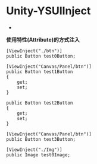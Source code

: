 # Unity-YSUIInject
-

<b>使用特性(Attribute)的方式注入</b>

	[ViewInject("./btn")]
	public Button test0Button;

	[ViewInject("Canvas/Panel/btn")]
	public Button test1Button
	{
		get;
		set;
	}

	public Button test2Button
	{
		get;
		set;
	}

	[ViewInject("Canvas/Panel/btn")]
	public Button test3Button;

	[ViewInject("./Img")]
	public Image test0Image;



